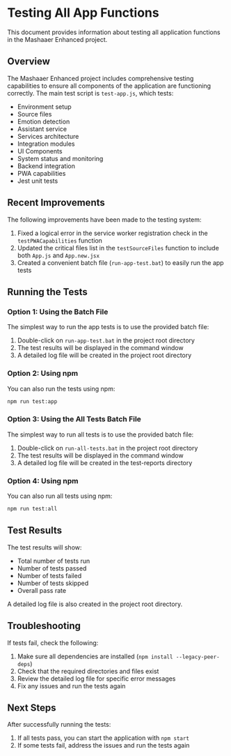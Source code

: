 # Testing All App Functions

This document provides information about testing all application functions in the Mashaaer Enhanced project.

## Overview

The Mashaaer Enhanced project includes comprehensive testing capabilities to ensure all components of the application are functioning correctly. The main test script is `test-app.js`, which tests:

- Environment setup
- Source files
- Emotion detection
- Assistant service
- Services architecture
- Integration modules
- UI Components
- System status and monitoring
- Backend integration
- PWA capabilities
- Jest unit tests

## Recent Improvements

The following improvements have been made to the testing system:

1. Fixed a logical error in the service worker registration check in the `testPWACapabilities` function
2. Updated the critical files list in the `testSourceFiles` function to include both `App.js` and `App.new.jsx`
3. Created a convenient batch file (`run-app-test.bat`) to easily run the app tests

## Running the Tests

### Option 1: Using the Batch File

The simplest way to run the app tests is to use the provided batch file:

1. Double-click on `run-app-test.bat` in the project root directory
2. The test results will be displayed in the command window
3. A detailed log file will be created in the project root directory

### Option 2: Using npm

You can also run the tests using npm:

```bash
npm run test:app
```

### Option 3: Using the All Tests Batch File

The simplest way to run all tests is to use the provided batch file:

1. Double-click on `run-all-tests.bat` in the project root directory
2. The test results will be displayed in the command window
3. A detailed log file will be created in the test-reports directory

### Option 4: Using npm

You can also run all tests using npm:

```bash
npm run test:all
```

## Test Results

The test results will show:
- Total number of tests run
- Number of tests passed
- Number of tests failed
- Number of tests skipped
- Overall pass rate

A detailed log file is also created in the project root directory.

## Troubleshooting

If tests fail, check the following:

1. Make sure all dependencies are installed (`npm install --legacy-peer-deps`)
2. Check that the required directories and files exist
3. Review the detailed log file for specific error messages
4. Fix any issues and run the tests again

## Next Steps

After successfully running the tests:

1. If all tests pass, you can start the application with `npm start`
2. If some tests fail, address the issues and run the tests again
